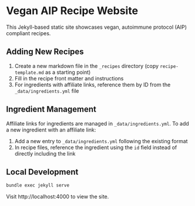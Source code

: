 # Vegan AIP Recipe Website

This Jekyll-based static site showcases vegan, autoimmune protocol (AIP) compliant recipes.

## Adding New Recipes

1. Create a new markdown file in the `_recipes` directory (copy `recipe-template.md` as a starting point)
2. Fill in the recipe front matter and instructions
3. For ingredients with affiliate links, reference them by ID from the `_data/ingredients.yml` file

## Ingredient Management

Affiliate links for ingredients are managed in `_data/ingredients.yml`. To add a new ingredient with an affiliate link:

1. Add a new entry to `_data/ingredients.yml` following the existing format
2. In recipe files, reference the ingredient using the `id` field instead of directly including the link

## Local Development

```bash
bundle exec jekyll serve
```

Visit http://localhost:4000 to view the site.